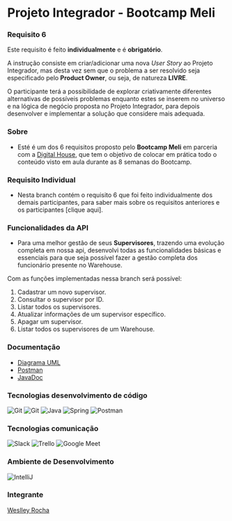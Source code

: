 # Projeto Integrador - Bootcamp Meli

### Requisito 6
Este requisito é feito **individualmente** e é **obrigatório**.

A instrução consiste em criar/adicionar uma nova _User Story_ ao Projeto
Integrador, mas desta vez sem que o problema a ser resolvido seja
especificado pelo **Product Owner**, ou seja, de natureza **LIVRE**.<br>

O participante terá a possibilidade de explorar criativamente diferentes
alternativas de possíveis problemas enquanto estes se inserem no
universo e na lógica de negócio proposta no Projeto Integrador, para
depois desenvolver e implementar a solução que considere mais
adequada.

### Sobre
- Esté é um dos 6 requisitos proposto pelo **Bootcamp Meli** em parceria com a [Digital House](https://www.digitalhouse.com/br), que tem o objetivo de colocar em prática todo o conteúdo visto em aula durante as 8 semanas do Bootcamp.<br>

### Requisito Individual
- Nesta branch contém o requisito 6 que foi feito individualmente dos demais participantes, para saber mais sobre os requisitos anteriores e os participantes [clique aqui].


### Funcionalidades da API
- Para uma melhor gestão de seus **Supervisores**, trazendo uma evolução completa em nossa api, desenvolvi todas as funcionalidades básicas e essenciais para que seja possível fazer a gestão completa dos funcionário presente no Warehouse.

Com as funções implementadas nessa branch será possível:

1. Cadastrar um novo supervisor.
2. Consultar o supervisor por ID.
3. Listar todos os supervisores.
4. Atualizar informações de um supervisor específico.
5. Apagar um supervisor.
6. Listar todos os supervisores de um Warehouse.

### Documentação

- [Diagrama UML](https://github.com/Vila-java/Projeto_Integrador/blob/feature/weslley-rocha-US06/src/main/resources/documentation/UML.md)
- [Postman](https://github.com/Vila-java/Projeto_Integrador/blob/feature/weslley-rocha-US06/src/main/resources/documentation/Postman.md) 
- [JavaDoc](https://github.com/Vila-java/Projeto_Integrador/blob/feature/weslley-rocha-US06/src/main/resources/documentation/JavaDoc/javadoc.md)

### Tecnologias desenvolvimento de código
<img src="https://img.icons8.com/color/48/000000/git.png" title= "Git"/>  <img src="https://img.icons8.com/ios-glyphs/48/000000/github.png" title= "Git"/>  <img src="https://img.icons8.com/color/48/000000/java-coffee-cup-logo--v1.png" title= "Java"/>  <img src="https://img.icons8.com/color/48/000000/spring-logo.png" title= "Spring"/>  <img src="https://img.icons8.com/external-tal-revivo-color-tal-revivo/48/000000/external-postman-is-the-only-complete-api-development-environment-logo-color-tal-revivo.png" title= "Postman"/>

### Tecnologias comunicação
<img src="https://img.icons8.com/color/48/000000/slack-new.png" title= "Slack"/> <img src="https://img.icons8.com/color/48/000000/trello.png" title= "Trello"/> <img src="https://img.icons8.com/color/48/000000/google-meet.png" title= "Google Meet"/>


### Ambiente de Desenvolvimento
<img src="https://img.icons8.com/color/48/000000/intellij-idea.png" title="IntelliJ"/>


### Integrante
[Weslley Rocha](https://github.com/WeslleyRocha)